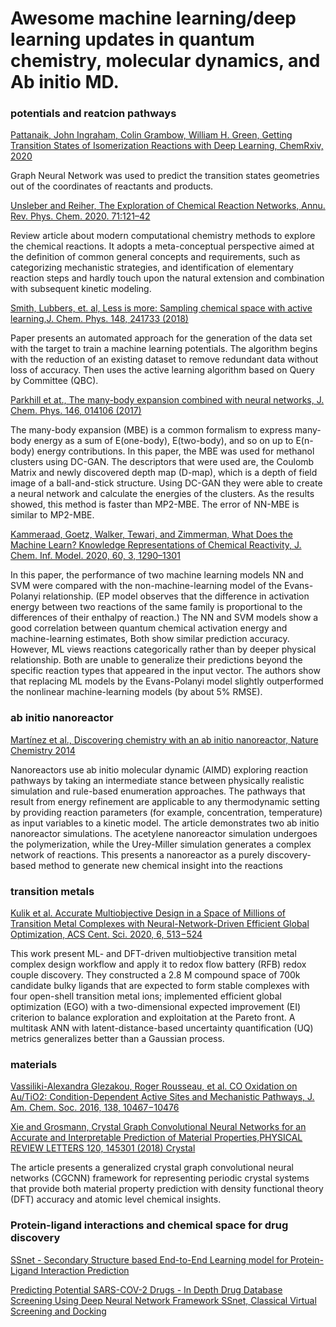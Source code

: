 # Awesome machine learning/deep learning updates in quantum chemistry, molecular dynamics, and Ab initio MD.


### potentials and reatcion pathways

[Pattanaik, John Ingraham, Colin Grambow, William H. Green, Getting Transition States of Isomerization Reactions with Deep Learning, ChemRxiv, 2020](https://doi.org/10.26434/chemrxiv.12302084.v2)

Graph Neural Network was used to predict the transition states geometries out of the coordinates of reactants and products. 


[Unsleber and Reiher, The Exploration of Chemical Reaction Networks, Annu. Rev. Phys. Chem. 2020. 71:121–42](https://www.annualreviews.org/doi/10.1146/annurev-physchem-071119-040123) 

Review article about modern computational chemistry methods to explore the chemical reactions. It adopts a meta-conceptual perspective aimed at the definition of common general concepts and requirements, such as categorizing mechanistic strategies, and identification of elementary reaction steps and hardly touch upon the natural extension and combination with subsequent kinetic modeling.


 [Smith, Lubbers, et. al, Less is more: Sampling chemical space with active learning,J. Chem. Phys. 148, 241733 (2018)](https://aip.scitation.org/doi/abs/10.1063/1.5023802)
 
 Paper presents an automated approach for the generation of the data set with the target to train a machine learning potentials. The algorithm begins with the reduction of an existing dataset to remove redundant data without loss of accuracy. Then uses the active learning algorithm based on Query by Committee (QBC). 
 
 [Parkhill et at., The many-body expansion combined with neural networks, J. Chem. Phys. 146, 014106 (2017)](https://doi.org/10.1063/1.4973380)
 
The many-body expansion (MBE) is a common formalism to express many-body energy as a sum of E(one-body), E(two-body), and so on up to E(n-body) energy contributions. In this paper, the MBE was used for methanol clusters using DC-GAN. The descriptors that were used are, the Coulomb Matrix and newly discovered depth map (D-map), which is a depth of field image of a ball-and-stick structure. Using DC-GAN they were able to create a neural network and calculate the energies of the clusters. As the results showed, this method is faster than MP2-MBE. The error of NN-MBE is similar to MP2-MBE. 

 [Kammeraad, Goetz, Walker, Tewari, and Zimmerman, What Does the Machine Learn? Knowledge Representations of Chemical Reactivity, J. Chem. Inf. Model. 2020, 60, 3, 1290–1301](https://pubs.acs.org/doi/abs/10.1021/acs.jcim.9b00721)
 
In this paper, the performance of two machine learning models NN and SVM were compared with the non-machine-learning model of the Evans-Polanyi relationship. (EP model observes that the difference in activation energy between two reactions of the same family is proportional to the differences of their enthalpy of reaction.)<bn>
The NN and SVM models show a good correlation between quantum chemical activation energy and machine-learning estimates, Both show similar prediction accuracy. However, ML views reactions categorically rather than by deeper physical relationship. Both are unable to generalize their predictions beyond the specific reaction types that appeared in the input vector. <bn>
The authors show that replacing ML models by the Evans-Polanyi model slightly outperformed the nonlinear machine-learning models (by about 5% RMSE).



### ab initio nanoreactor
[Martínez et al., Discovering chemistry with an ab initio nanoreactor, Nature Chemistry 2014](https://www.nature.com/articles/nchem.2099)

Nanoreactors use ab initio molecular dynamic (AIMD) exploring reaction pathways by taking an intermediate stance between physically realistic simulation and rule-based enumeration approaches. <bn>
The pathways that result from energy refinement are applicable to any thermodynamic setting by providing reaction parameters (for example, concentration, temperature) as input variables to a kinetic model. The article demonstrates two ab initio nanoreactor simulations. The acetylene nanoreactor simulation undergoes the polymerization, while the Urey-Miller simulation generates a complex network of reactions. This presents a nanoreactor as a purely discovery-based method to generate new chemical insight into the reactions

### transition metals

[Kulik et al. Accurate Multiobjective Design in a Space of Millions of Transition Metal Complexes with Neural-Network-Driven Efficient Global Optimization, ACS Cent. Sci. 2020, 6, 513−524](https://pubs.acs.org/action/showCitFormats?doi=10.1021/acscentsci.0c00026&ref=pdf) 

This work present ML- and DFT-driven multiobjective transition metal complex design workflow and apply it to redox flow battery (RFB) redox couple discovery. They constructed a 2.8 M compound space of 700k candidate bulky ligands that are expected to form stable complexes with four open-shell transition metal ions; implemented efficient global optimization (EGO) with a two-dimensional expected improvement (EI) criterion to balance exploration and exploitation at the Pareto front. A multitask ANN with latent-distance-based uncertainty quantification (UQ) metrics generalizes better than a Gaussian process. 

### materials
[Vassiliki-Alexandra Glezakou, Roger Rousseau, et al. CO Oxidation on Au/TiO2: Condition-Dependent Active Sites and Mechanistic Pathways, J. Am. Chem. Soc. 2016, 138, 10467−10476](https://pubs.acs.org/doi/10.1021/jacs.6b04187)


[Xie and Grosmann, Crystal Graph Convolutional Neural Networks for an Accurate and Interpretable Prediction of Material Properties,PHYSICAL REVIEW LETTERS 120, 145301 (2018) Crystal](https://journals.aps.org/prl/abstract/10.1103/PhysRevLett.120.145301)

The article presents a generalized crystal graph convolutional neural networks (CGCNN) framework for representing periodic crystal systems that provide both material property prediction with density functional theory (DFT) accuracy and atomic level chemical insights.



### Protein-ligand interactions and chemical space for drug discovery

[SSnet - Secondary Structure based End-to-End Learning model for Protein-Ligand Interaction Prediction](https://www.biorxiv.org/content/10.1101/2019.12.20.884841v1.abstract)



[Predicting Potential SARS-COV-2 Drugs - In Depth Drug Database Screening Using Deep Neural Network Framework SSnet, Classical
Virtual Screening and Docking](https://www.researchgate.net/profile/Niraj_Verma8/publication/341647942_Predicting_Potential_SARS-COV-2_Drugs_-_In_Depth_Drug_Database_Screening_Using_Deep_Neural_Network_Framework_SSnet_Classical_Virtual_Screening_and_Docking/links/5ecd0aa04585158592bc093a/Predicting-Potential-SARS-COV-2-Drugs-In-Depth-Drug-Database-Screening-Using-Deep-Neural-Network-Framework-SSnet-Classical-Virtual-Screening-and-Docking.pdf)



